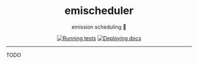 <h1 align="center">emischeduler</h1>

<div align="center">

emission scheduling 📅

[![Running tests](https://github.com/radio-aktywne/emischeduler/actions/workflows/test.yml/badge.svg)](https://github.com/radio-aktywne/emischeduler/actions/workflows/test.yml)
[![Deploying docs](https://github.com/radio-aktywne/emischeduler/actions/workflows/docs.yml/badge.svg)](https://github.com/radio-aktywne/emischeduler/actions/workflows/docs.yml)

</div>

---

TODO
